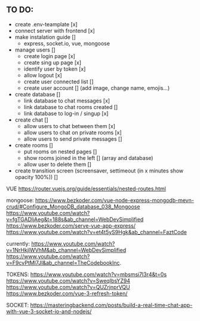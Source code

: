 ## TO DO:
- create .env-teamplate [x]
- connect server with frontend [x]
- make instalation guide []
    - express, socket.io, vue, mongoose
- manage users []
    - create login page [x]
    - create sing up page [x]
    - identify user by token [x]
    - allow logout [x]
    - create user connected list []
    - create user account [] (add image, change name, emojis...)
- create database []
    - link database to chat messages [x]
    - link database to chat rooms created []
    - link database to log-in / singup [x]
- create chat []
    - allow users to chat between them [x]
    - allow users to chat on private rooms [x]
    - allow users to send private messages []
- create rooms []
    - put rooms on nested pages []
    - show rooms joined in the left [] (array and database)
    - allow user to delete them []
- create transition screen (screensaver, settimeout (in x minutes show opacity 100%)) []


VUE
https://router.vuejs.org/guide/essentials/nested-routes.html

mongoose:
https://www.bezkoder.com/vue-node-express-mongodb-mevn-crud/#Configure_MongoDB_database_038_Mongoose
https://www.youtube.com/watch?v=fgTGADljAeg&t=188s&ab_channel=WebDevSimplified
https://www.bezkoder.com/serve-vue-app-express/
https://www.youtube.com/watch?v=et4t5yS9Hgk&ab_channel=FaztCode

currently:
https://www.youtube.com/watch?v=1NrHkjlWVhM&ab_channel=WebDevSimplified
https://www.youtube.com/watch?v=F9cvPtMI7JI&ab_channel=TheCodebookInc.

TOKENS:
https://www.youtube.com/watch?v=mbsmsi7l3r4&t=0s
https://www.youtube.com/watch?v=SweqIbsYZ94
https://www.youtube.com/watch?v=QUZrjnprVQU
https://www.bezkoder.com/vue-3-refresh-token/

SOCKET:
https://masteringbackend.com/posts/build-a-real-time-chat-app-with-vue-3-socket-io-and-nodejs/




